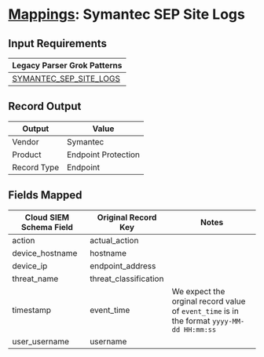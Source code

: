 # [Mappings](README.md): Symantec SEP Site Logs

## Input Requirements

|Legacy Parser Grok Patterns|
|-------------|
|[SYMANTEC_SEP_SITE_LOGS](../legacy_parsers/SYMANTEC_SEP_SITE_LOGS.md)|

## Record Output

|Output|Value|
|------|-----|
|Vendor|Symantec|
|Product|Endpoint Protection|
|Record Type|Endpoint|

## Fields Mapped

|Cloud SIEM Schema Field|Original Record Key|Notes|
|-----------------------|-------------------|-----|
|action|actual_action||
|device_hostname|hostname||
|device_ip|endpoint_address||
|threat_name|threat_classification||
|timestamp|event_time|We expect the orginal record value of `event_time` is in the format `yyyy-MM-dd HH:mm:ss`|
|user_username|username||

